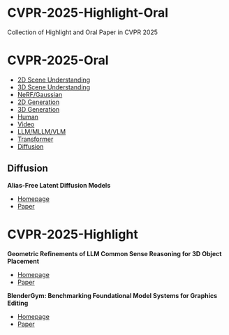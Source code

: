 # CVPR-2025-Highlight-Oral
Collection of Highlight and Oral Paper in CVPR 2025

# CVPR-2025-Oral

- [2D Scene Understanding](#2DSU)
- [3D Scene Understanding](#3DSU)
- [NeRF/Gaussian](#NG)
- [2D Generation](#Gen)
- [3D Generation](#3DGen)
- [Human](#Human)
- [Video](#Video)
- [LLM/MLLM/VLM](#MLLM)
- [Transformer](#Transformer)
- [Diffusion](#Diffusion)


## Diffusion
**Alias-Free Latent Diffusion Models**
- [Homepage](https://zhouyifan.net/AF-LDM-Page/)
- [Paper](https://arxiv.org/abs/2503.09419)

# CVPR-2025-Highlight

**Geometric Refinements of LLM Common Sense Reasoning for 3D Object Placement**
- [Homepage](https://fireplace3d.github.io/)
- [Paper](https://arxiv.org/abs/2503.04919)

**BlenderGym: Benchmarking Foundational Model Systems for Graphics Editing**
- [Homepage]()
- [Paper](https://arxiv.org/abs/2504.01786)
